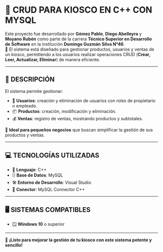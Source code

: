 
# 🎯 **CRUD PARA KIOSCO EN C++ CON MYSQL** 

Este proyecto fue desarrollado por **Gómez Pablo**, **Diego Abelleyra** y **Moyano Rubén** como parte de la carrera **Técnico Superior en Desarrollo de Software** en la institución **Domingo Guzmán Silva N°46**.  
🔧 El sistema está diseñado para gestionar productos, usuarios y ventas de un kiosco, permitiendo a los usuarios realizar operaciones CRUD (**Crear, Leer, Actualizar, Eliminar**) de manera eficiente.

---

## 📝 **DESCRIPCIÓN**  
El sistema permite gestionar:  
- 👤 **Usuarios**: creación y eliminación de usuarios con roles de propietario o empleado.  
- 📦 **Productos**: creación, modificación y eliminación.  
- 💰 **Ventas**: registro de ventas, mostrando productos y subtotales.  

🏪 **Ideal para pequeños negocios** que buscan simplificar la gestión de sus productos y ventas.

---

## 💻 **TECNOLOGÍAS UTILIZADAS**
- 🔷 **Lenguaje**: C++  
- 🗄️ **Base de Datos**: MySQL  
- 🛠️ **Entorno de Desarrollo**: Visual Studio  
- 🔌 **Conector**: MySQL Connector C++

---

## 🖥️ **SISTEMAS COMPATIBLES**
- 🪟 **Windows 10** o superior

---

🚀 **¡Listo para mejorar la gestión de tu kiosco con este sistema potente y sencillo!**  
